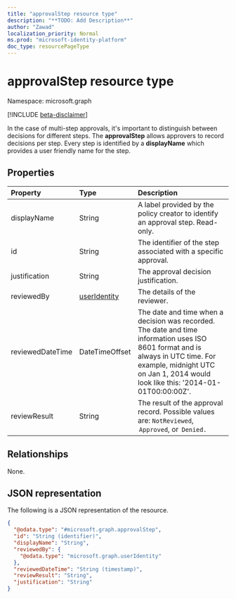 ```yaml
---
title: "approvalStep resource type"
description: "**TODO: Add Description**"
author: "Zawad"
localization_priority: Normal
ms.prod: "microsoft-identity-platform"
doc_type: resourcePageType
---
```


# approvalStep resource type

Namespace: microsoft.graph

[!INCLUDE [beta-disclaimer](../../includes/beta-disclaimer.md)]

In the case of multi-step approvals, it's important to distinguish between decisions for different steps. The **approvalStep** allows approvers to record decisions per step. Every step is identified by a **displayName** which provides a user friendly name for the step. 

## Properties
|Property|Type|Description|
|:---|:---|:---|
|displayName|String|A label provided by the policy creator to identify an approval step. Read-only. |
|id|String|The identifier of the step associated with a specific approval. |
|justification|String|The approval decision justification. |
|reviewedBy|[userIdentity](../resources/useridentity.md)|The details of the reviewer. |
|reviewedDateTime|DateTimeOffset|The date and time when a decision was recorded. <br>The date and time information uses ISO 8601 format and is always in UTC time. For example, midnight UTC on Jan 1, 2014 would look like this: '2014-01-01T00:00:00Z'.|
|reviewResult|String|The result of the approval record. Possible values are: `NotReviewed`,  `Approved`, or  `Denied.` |

## Relationships
None.

## JSON representation
The following is a JSON representation of the resource.
<!-- {
  "blockType": "resource",
  "keyProperty": "id",
  "@odata.type": "microsoft.graph.approvalStep",
  "baseType": "",
  "openType": false
}
-->
``` json
{
  "@odata.type": "#microsoft.graph.approvalStep",
  "id": "String (identifier)",
  "displayName": "String",
  "reviewedBy": {
    "@odata.type": "microsoft.graph.userIdentity"
  },
  "reviewedDateTime": "String (timestamp)",
  "reviewResult": "String",
  "justification": "String"
}
```

